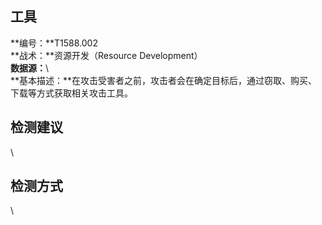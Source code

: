 ## 工具  
**编号：**T1588.002  
**战术：**资源开发（Resource Development）  
**数据源：**\  
**基本描述：**在攻击受害者之前，攻击者会在确定目标后，通过窃取、购买、下载等方式获取相关攻击工具。  
## 检测建议  
\  
## 检测方式  
\
